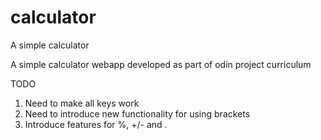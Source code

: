 # calculator
A simple calculator

A simple calculator webapp developed as part of odin project curriculum



TODO
1. Need to make all keys work
2. Need to introduce new functionality for using brackets
3. Introduce features for %, +/- and .
